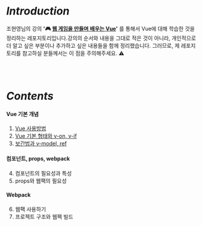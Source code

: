 # *Introduction*
조현영님의 강의 **'🎮 [웹 게임을 만들며 배우는 Vue](https://www.inflearn.com/course/web-game-vue)'** 를 통해서 Vue에 대해 학습한 것을 정리하는 레포지토리입니다.강의의 순서와 내용을 그대로 적은 것이 아니라, 개인적으로 더 알고 싶은 부분이나 추가하고 싶은 내용들을 함께 정리했습니다. 그러므로, 제 레포지토리를 참고하실 분들께서는 이 점을 주의해주세요. ⚠️


<br/><br/>

# *Contents*
#### Vue 기본 개념
1. [Vue 사용방법](https://acoustic-coast-a15.notion.site/1-Vue-09c459a4dba0444cb63d1b3c98abb37e)
2. [Vue 기본 형태와 v-on, v-if](https://acoustic-coast-a15.notion.site/2-Vue-v-on-v-if-ae84651e2a4a42e1b4cba90851807004)
3. [보간법과 v-model, ref](https://acoustic-coast-a15.notion.site/3-v-model-ref-06b9abbb8fef4d059951887fc7092de6)

#### 컴포넌트, props, webpack
4. 컴포넌트의 필요성과 특성
5. props와 웹팩의 필요성


#### Webpack
6. 웹팩 사용하기
7. 프로젝트 구조와 웹팩 빌드
